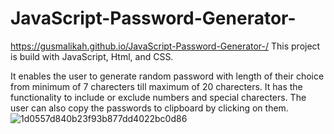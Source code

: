 # JavaScript-Password-Generator-
https://gusmalikah.github.io/JavaScript-Password-Generator-/
This project is build with JavaScript, Html, and CSS.

It enables the user to generate random password with length of their choice from minimum of 7 charecters till maximum of 20 charecters.
It has the functionality to include or exclude numbers and special charecters.
The user can also copy the passwords to clipboard by clicking on them.
![1d0557d840b23f93b877dd4022bc0d86](https://user-images.githubusercontent.com/71040758/180581756-5540575e-6bc4-4e45-afd4-f4f46aae49d5.png)
